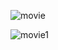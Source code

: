 ![movie](https://github.com/SomayPawa/MovieWebsite/assets/93252032/14681e87-54f5-41b7-9a6a-47a7ea99ccb3)


![movie1](https://github.com/SomayPawa/MovieWebsite/assets/93252032/ab8e4316-5110-40d1-a239-51fef9afb12b)
